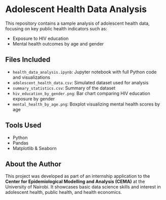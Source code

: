 # Adolescent Health Data Analysis

This repository contains a sample analysis of adolescent health data, focusing on key public health indicators such as:

- Exposure to HIV education
- Mental health outcomes by age and gender

## Files Included

- `health_data_analysis.ipynb`: Jupyter notebook with full Python code and visualizations
- `adolescent_health_data.csv`: Simulated dataset used for analysis
- `summary_statistics.csv`: Summary of the dataset
- `hiv_education_by_gender.png`: Bar chart comparing HIV education exposure by gender
- `mental_health_by_age.png`: Boxplot visualizing mental health scores by age

## Tools Used

- Python
- Pandas
- Matplotlib & Seaborn

## About the Author

This project was developed as part of an internship application to the **Center for Epidemiological Modelling and Analysis (CEMA)** at the University of Nairobi. It showcases basic data science skills and interest in adolescent health, public health, and health economics.

